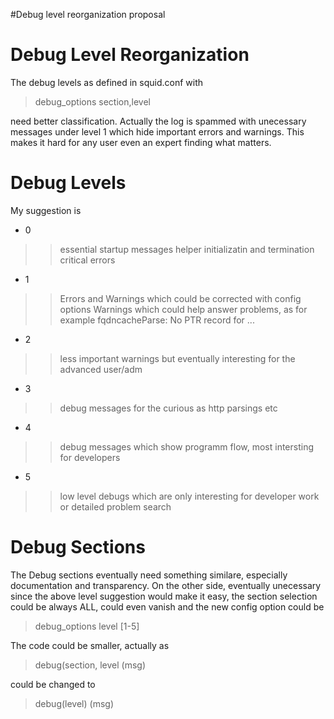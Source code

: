 #Debug level reorganization proposal

# Debug Level Reorganization #


The debug levels as defined in squid.conf with

> debug\_options section,level

need better classification. Actually the log is spammed with unecessary messages under level 1 which hide important errors and warnings. This makes it hard for any user even an expert finding what matters.


# Debug Levels #

My suggestion is

  * 0
> > essential startup messages
> > helper initializatin and termination
> > critical errors

  * 1
> > Errors and Warnings which could be corrected with config options
> > Warnings which could help answer problems, as for example fqdncacheParse: No PTR record for ...

  * 2
> > less important warnings but eventually interesting for the advanced user/adm

  * 3
> > debug messages for the curious as http parsings etc

  * 4
> > debug messages which show programm flow, most intersting for developers

  * 5
> > low level debugs which are only interesting for developer work or detailed problem search


# Debug Sections #

The Debug sections eventually need something similare, especially documentation and transparency. On the other side, eventually unecessary since the above level suggestion would make it easy, the section selection could be always ALL, could even vanish and the new config option could be


> debug\_options level [1-5]


The code could be smaller, actually as
> debug(section, level (msg)

could be changed to
> debug(level) (msg)